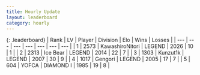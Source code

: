 ```yaml
---
title: Hourly Update
layout: leaderboard
category: hourly
---
```


{: .leaderboard}
| Rank | LV | Player | Division | Elo | Wins | Losses |
| --- | --- | --- | --- | --- | --- | --- |
| <span data-change="0">1</span> | 2573 | <span title="ID: 164871">KawashiroNitori</span> | LEGEND | <span data-change="0">2026</span> | <span data-change="0">10</span> | <span data-change="0">1</span> |
| <span data-change="0">2</span> | 2313 | <span title="ID: 417840">Ice Bear</span> | LEGEND | <span data-change="0">2014</span> | <span data-change="0">22</span> | <span data-change="0">7</span> |
| <span data-change="3">3</span> | 1303 | <span title="ID: 392407">Kunzut1k</span> | LEGEND | <span data-change="57">2007</span> | <span data-change="6">30</span> | <span data-change="0">9</span> |
| <span data-change="-1">4</span> | 1017 | <span title="ID: 294236">Gengori</span> | LEGEND | <span data-change="0">2005</span> | <span data-change="0">17</span> | <span data-change="0">7</span> |
| <span data-change="-1">5</span> | 604 | <span title="ID: 650820">YOFCA</span> | DIAMOND I | <span data-change="-19">1985</span> | <span data-change="1">19</span> | <span data-change="3">8</span> |